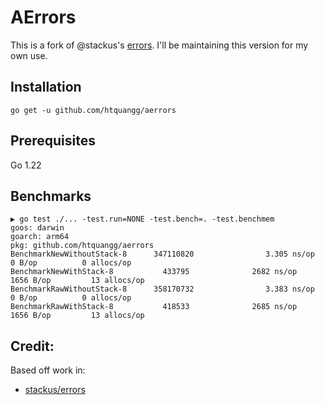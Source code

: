 # AErrors

This is a fork of @stackus's [errors](https://github.com/stackus/errors/tree/master). I'll be maintaining this version for my own use.

## Installation

    go get -u github.com/htquangg/aerrors

## Prerequisites

Go 1.22

## Benchmarks

```shell
▶ go test ./... -test.run=NONE -test.bench=. -test.benchmem
goos: darwin
goarch: arm64
pkg: github.com/htquangg/aerrors
BenchmarkNewWithoutStack-8      347110820                3.305 ns/op           0 B/op          0 allocs/op
BenchmarkNewWithStack-8           433795              2682 ns/op            1656 B/op         13 allocs/op
BenchmarkRawWithoutStack-8      358170732                3.383 ns/op           0 B/op          0 allocs/op
BenchmarkRawWithStack-8           418533              2685 ns/op            1656 B/op         13 allocs/op
```

## Credit:
Based off work in:

- [stackus/errors](https://github.com/stackus/errors/tree/master)
